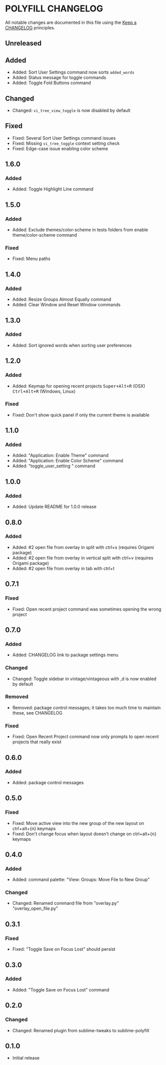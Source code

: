 # POLYFILL CHANGELOG

All notable changes are documented in this file using the [Keep a CHANGELOG](http://keepachangelog.com/) principles.

## Unreleased

## Added

* Added: Sort User Settings command now sorts `added_words`
* Added: Status message for toggle commands
* Added: Toggle Fold Buttons command

## Changed

* Changed: `vi_tree_view_toggle` is now disabled by default

## Fixed

* Fixed: Several Sort User Settings command issues
* Fixed: Missing `vi_tree_toggle` context setting check
* Fixed: Edge-case issue enabling color scheme

## 1.6.0

### Added

* Added: Toggle Highlight Line command

## 1.5.0

### Added

* Added: Exclude themes/color-scheme in tests folders from enable theme/color-scheme command

### Fixed

* Fixed: Menu paths

## 1.4.0

### Added

* Added: Resize Groups Almost Equally command
* Added: Clear Window and Reset Window commands

## 1.3.0

### Added

* Added: Sort ignored words when sorting user preferences

## 1.2.0

### Added

* Added: Keymap for opening recent projects <kbd>Super+Alt+R</kbd> (OSX) <kbd>Ctrl+Alt+R</kbd> (Windows, Linux)

### Fixed

* Fixed: Don't show quick panel if only the current theme is available

## 1.1.0

### Added

* Added: "Application: Enable Theme" command
* Added: "Application: Enable Color Scheme" command
* Added: "toggle_user_setting <key>" command

## 1.0.0

### Added

* Added: Update README for 1.0.0 release

## 0.8.0

### Added

* Added: #2 open file from overlay in split with ctrl+s (requires Origami package)
* Added: #2 open file from overlay in vertical split with ctrl+v (requires Origami package)
* Added: #2 open file from overlay in tab with ctrl+t

## 0.7.1

### Fixed

* Fixed: Open recent project command was sometimes opening the wrong project

## 0.7.0

### Added

* Added: CHANGELOG link to package settings menu

### Changed

* Changed: Toggle sidebar in vintage/vintageous with ,d is now enabled by default

### Removed

* Removed: package control messages; it takes too much time to maintain these, see CHANGELOG

### Fixed

* Fixed: Open Recent Project command now only prompts to open recent projects that really exist

## 0.6.0

### Added

* Added: package control messages

## 0.5.0

### Fixed

* Fixed: Move active view into the new group of the new layout on ctrl+alt+{n} keymaps
* Fixed: Don't change focus when layout doesn't change on ctrl+alt+{n} keymaps

## 0.4.0

### Added

* Added: command palette: "View: Groups: Move File to New Group"

### Changed

* Changed: Renamed command file from "overlay.py" "overlay_open_file.py"

## 0.3.1

### Fixed

* Fixed: "Toggle Save on Focus Lost" should persist

## 0.3.0

### Added

* Added: "Toggle Save on Focus Lost" command

## 0.2.0

### Changed

* Changed: Renamed plugin from sublime-tweaks to sublime-polyfill

## 0.1.0

* Initial release
